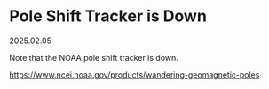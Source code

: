 # Pole Shift Tracker is Down
2025.02.05

Note that the NOAA pole shift tracker is down. 

https://www.ncei.noaa.gov/products/wandering-geomagnetic-poles